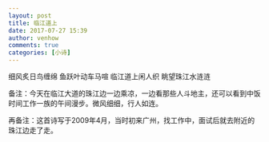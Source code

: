```yaml
---
layout: post
title: 临江道上
date: 2017-07-27 15:39
author: venhow
comments: true
categories: [小诗]
---
```

细风炙日鸟缠绵
鱼跃叶动车马喧
临江道上闲人织
眺望珠江水涟涟

备注：今天在临江大道的珠江边一边乘凉，一边看那些人斗地主，还可以看到中饭时间工作一族的午间漫步。微风细细，行人如连。

再备注：这首诗写于2009年4月，当时初来广州，找工作中，面试后就去附近的珠江边走了走。
